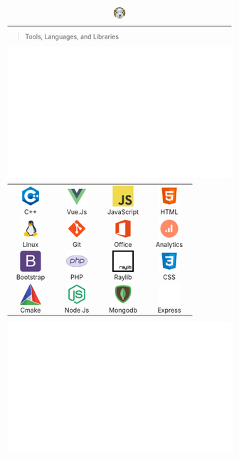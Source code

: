 <div align="center">
<img src="resources/goat.png" width="5%"/>
<hr>
</div>

> Tools, Languages, and Libraries

<img src="https://raw.githubusercontent.com/Puwya/ReadmePanel/master/generated/overview.svg#gh-dark-mode-only" alt="Puwya Stats" align="right" />

<div style="margin-top: 3px">
  <table align="left">
    <tr>
      <td align="center" width="90">
          <a href="https://en.cppreference.com/w/"><img src="resources/cpp.png" width="48" height="48" alt="C++" /></a>
        <br>C++
      </td>
      <td align="center" width="90">
        <a href="https://vuejs.org/guide/introduction.html"><img src="resources/vue.png" width="48" height="48" alt="Vue.Js" /></a>
        <br>Vue.Js
      </td>    
      <td align="center" width="90">
          <a href="https://developer.mozilla.org/en-US/docs/Web/JavaScript"><img src="resources/javascript-original.svg" width="48" height="48" alt="JavaScript" /></a>
        <br>JavaScript
      </td>
      <td align="center" width="90">
        <a href="https://developer.mozilla.org/en-US/docs/Web/HTML"><img src="resources/html.png" width="48" height="48" alt="HTML" /></a>
        <br>HTML
      </td>
    </tr>
    <tr>
      <td align="center" width="90">
          <img src="resources/linux.png" width="48" height="48" alt="Linux" />
        <br>Linux
      </td>
      <td align="center" width="90">
          <img src="resources/git.png" width="48" height="48" alt="Git" />
        <br>Git
      </td>    
      <td align="center" width="90">
          <img src="resources/office.png" width="48" height="48" alt="Office" />
        <br>Office
      </td>
      <td align="center" width="90">
          <img src="resources/analytics.png" width="48" height="48" alt="Analytics" />
        <br>Analytics
      </td>
    </tr>
    <tr>
      <td align="center" width="90">
          <a href="https://getbootstrap.com/docs/5.2/getting-started/introduction/"><img src="resources/bootstrap-plain.svg" width="48" height="48" alt="Bootstrap" /></a>
        <br>Bootstrap
      </td>
      <td align="center" width="90">
        <a href="https://devdocs.io/php/"><img src="resources/PHP.png" width="48" height="48" alt="PHP" /></a>
        <br>PHP
      </td>  
      <td align="center" width="90">
          <a href="https://www.raylib.com/"><img src="resources/raylib.png" width="48" height="48" alt="Raylib" /></a>
        <br>Raylib
      </td>
      <td align="center" width="90">
          <img src="resources/css.png" width="48" height="48" alt="CSS" />
        <br>CSS
      </td>        
    </tr>
    <tr>
        <td align="center" width="90">
          <img src="resources/cmake.png" width="48" height="48" alt="Cmake" />
        <br>Cmake
      </td>
          <td align="center" width="90">
          <img src="resources/nodejs.png" width="48" height="48" alt="Node js" />
        <br>Node Js
      </td>
          <td align="center" width="90">
          <img src="resources/mongodb.png" width="48" height="48" alt="Mongodb" />
        <br>Mongodb
      </td>        
        </td>
          <td align="center" width="90">
          <img src="resources/expressjs.png" width="48" height="48" alt="expressjs" />
        <br>Express
      </td>        
    </tr>
  </table>
  <img align="right" src="https://raw.githubusercontent.com/Puwya/ReadmePanel/master/generated/languages.svg#gh-dark-mode-only" alt="Puwya Languages"/>
</div>
